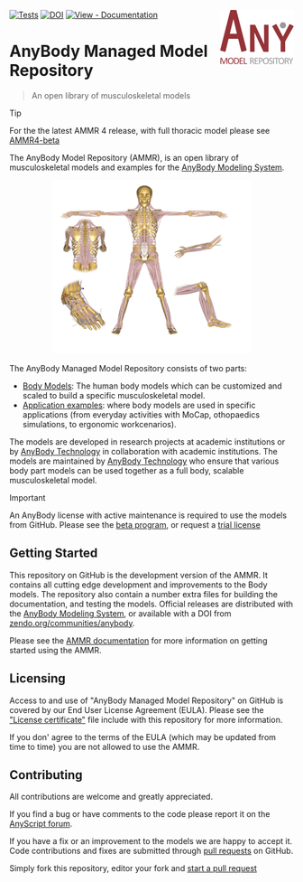 [![Tests](https://github.com/AnyBody/ammr/actions/workflows/test.yml/badge.svg?branch=master)](https://github.com/AnyBody/ammr/actions/workflows/test.yml) [![DOI](https://zenodo.org/badge/DOI/10.5281/zenodo.1250764.svg)](https://doi.org/10.5281/zenodo.1250764)<img src="_static/AMMR_Logo2.png" align="right" /> [![View - Documentation](https://img.shields.io/badge/View-Documentation-2ea44f)](https://anyscript.org/ammr-doc/beta/)

# AnyBody Managed Model Repository 
> An open library of musculoskeletal models

> [!TIP]
> For the the latest AMMR 4 release, with full thoracic model please see [AMMR4-beta](https://github.com/anybody/ammr4-beta)

The AnyBody Model Repository (AMMR), is an open library of musculoskeletal
models and examples for the [AnyBody Modeling
System](https://www.anybodytech.com/software/ams/).

<p align="center">
  <img src = "https://github.com/AnyBody/ammr/blob/master/Docs/_static/ammr_bodyparts.png" width=350>
</p>

The AnyBody Managed Model Repository consists of two parts:

* [Body Models](https://anyscript.org/ammr/body/models.html): The human body
  models which can be customized and scaled to build a specific musculoskeletal
  model.
* [Application examples](https://anyscript.org/ammr/auto_examples/index.html):
  where body models are used in specific applications (from everyday
  activities with MoCap, othopaedics simulations, to ergonomic workcenarios).

The models are developed in research projects at academic institutions or by
[AnyBody Technology](https://www.anybodytech.com) in collaboration with academic
institutions. The models are maintained by [AnyBody
Technology](https://www.anybodytech.com) who ensure that various body part models
can be used together as a full body, scalable musculoskeletal model.

> [!IMPORTANT]
An AnyBody license with active maintenance is required to use the models from GitHub. 
Please see the [beta program](https://forum.anyscript.org/t/become-a-beta-tester/5056/6), or request a [trial license ](https://www.anybodytech.com/contact/)



## Getting Started

This repository on GitHub is the development version of the AMMR. It contains all cutting edge
development and improvements to the Body models. The repository also contain a number extra 
files for building the documentation, and testing the models. Official releases are distributed
with the [AnyBody Modeling System](https://www.anybodytech.com/software/anybodymodelingsystem/),
or available with a DOI from [zendo.org/communities/anybody](https://zenodo.org/communities/anybody/). 

Please see the [AMMR documentation](https://anyscript.org/ammr/beta) for more
information on getting started using the AMMR.

## Licensing
Access to and use of "AnyBody Managed Model Repository" on GitHub is covered by our End User 
License Agreement (EULA). Please see the ["License certificate"](../LICENSE) file include with 
this repository for more information. 

If you don' agree to the terms of the EULA (which may be updated from time to time) you are not
allowed to use the AMMR.

## Contributing

All contributions are welcome and greatly appreciated. 

If you find a bug or have comments to the code please report it on the [AnyScript
forum](https://forum.anyscript.org).

If you have a fix or an improvement to the models we are happy to accept it. Code contributions and 
fixes are submitted through [pull requests]() on GitHub. 

Simply fork this repository, editor your fork and [start a pull
request](https://docs.github.com/en/pull-requests/collaborating-with-pull-requests/proposing-changes-to-your-work-with-pull-requests/creating-a-pull-request) 
